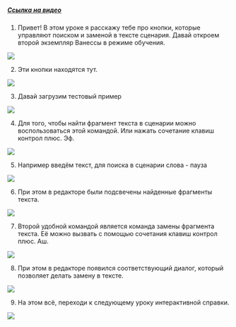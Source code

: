 ﻿##### [Ссылка на видео](https://youtu.be/0_7Dn1pLjbA)

001. Привет! В этом уроке я расскажу тебе про кнопки, которые управляют поиском и заменой в тексте сценария. Давай откроем второй экземпляр Ванессы в режиме обучения.

![](https://vanessa-files.do.bit-erp.ru/Doc/1.2.040.1/MD/Глава02/images/000_КнопкиПоискаИЗамены.png)

002. Эти кнопки находятся тут.

![](https://vanessa-files.do.bit-erp.ru/Doc/1.2.040.1/MD/Глава02/images/004_КнопкиПоискаИЗамены.png)

003. Давай загрузим тестовый пример

![](https://vanessa-files.do.bit-erp.ru/Doc/1.2.040.1/MD/Глава02/images/009_КнопкиПоискаИЗамены.png)

004. Для того, чтобы найти фрагмент текста в сценарии можно воспользоваться этой командой. Или нажать сочетание клавиш контрол плюс. Эф.

![](https://vanessa-files.do.bit-erp.ru/Doc/1.2.040.1/MD/Глава02/images/015_КнопкиПоискаИЗамены.png)

005. Например введём текст, для поиска в сценарии слова - пауза

![](https://vanessa-files.do.bit-erp.ru/Doc/1.2.040.1/MD/Глава02/images/021_КнопкиПоискаИЗамены.png)

006. При этом в редакторе были подсвечены найденные фрагменты текста.

![](https://vanessa-files.do.bit-erp.ru/Doc/1.2.040.1/MD/Глава02/images/022_КнопкиПоискаИЗамены.png)

007. Второй удобной командой является команда замены фрагмента текста. Её можно вызвать с помощью сочетания клавиш контрол плюс. Аш.

![](https://vanessa-files.do.bit-erp.ru/Doc/1.2.040.1/MD/Глава02/images/028_КнопкиПоискаИЗамены.png)

008. При этом в редакторе появился соответствующий диалог, который позволяет делать замену в тексте.

![](https://vanessa-files.do.bit-erp.ru/Doc/1.2.040.1/MD/Глава02/images/033_КнопкиПоискаИЗамены.png)

009. На этом всё, переходи к следующему уроку интерактивной справки.

![](https://vanessa-files.do.bit-erp.ru/Doc/1.2.040.1/MD/Глава02/images/034_КнопкиПоискаИЗамены.png)
